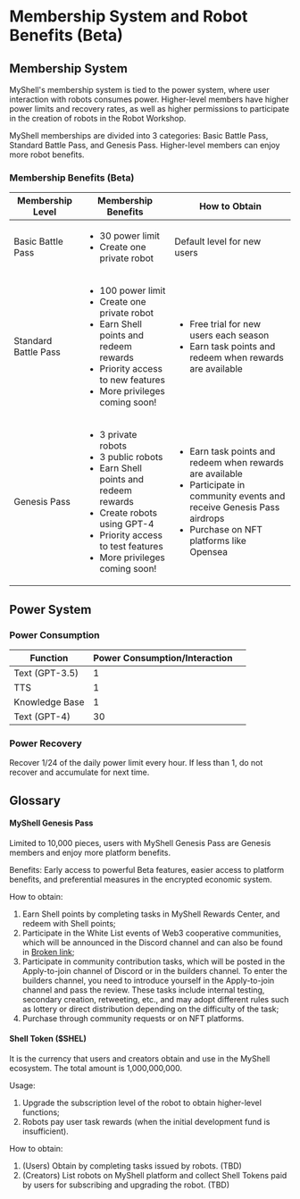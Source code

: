 # Membership System and Robot Benefits (Beta)

## Membership System

MyShell's membership system is tied to the power system, where user interaction with robots consumes power. Higher-level members have higher power limits and recovery rates, as well as higher permissions to participate in the creation of robots in the Robot Workshop.

MyShell memberships are divided into 3 categories: Basic Battle Pass, Standard Battle Pass, and Genesis Pass. Higher-level members can enjoy more robot benefits.

### Membership Benefits (Beta)

| Membership Level | Membership Benefits                                                                                                           | How to Obtain                                                                                   |
| ---------------- | ------------------------------------------------------------------------------------------------------------------------------ | ----------------------------------------------------------------------------------------------- |
| Basic Battle Pass | <ul><li>30 power limit</li><li>Create one private robot</li></ul>                                                             | Default level for new users                                                                     |
| Standard Battle Pass | <ul><li>100 power limit</li><li>Create one private robot</li><li>Earn Shell points and redeem rewards</li><li>Priority access to new features</li><li>More privileges coming soon!</li></ul> | <ul><li>Free trial for new users each season</li><li>Earn task points and redeem when rewards are available</li></ul> |
| Genesis Pass | <ul><li>3 private robots</li><li>3 public robots</li><li>Earn Shell points and redeem rewards</li><li>Create robots using GPT-4</li><li>Priority access to test features</li><li>More privileges coming soon!</li></ul> | <ul><li>Earn task points and redeem when rewards are available</li><li>Participate in community events and receive Genesis Pass airdrops</li><li>Purchase on NFT platforms like Opensea</li></ul> |

## Power System

### Power Consumption

<table><thead><tr><th>Function</th><th>Power Consumption/Interaction</th><th data-hidden></th></tr></thead><tbody><tr><td>Text (GPT-3.5)</td><td>1</td><td></td></tr><tr><td>TTS</td><td>1</td><td></td></tr><tr><td>Knowledge Base</td><td>1</td><td></td></tr><tr><td>Text (GPT-4)</td><td>30</td><td></td></tr></tbody></table>

### Power Recovery

Recover 1/24 of the daily power limit every hour. If less than 1, do not recover and accumulate for next time.

## Glossary

#### MyShell Genesis Pass

Limited to 10,000 pieces, users with MyShell Genesis Pass are Genesis members and enjoy more platform benefits.

Benefits: Early access to powerful Beta features, easier access to platform benefits, and preferential measures in the encrypted economic system.

How to obtain:

1. Earn Shell points by completing tasks in MyShell Rewards Center, and redeem with Shell points;
2. Participate in the White List events of Web3 cooperative communities, which will be announced in the Discord channel and can also be found in [Broken link](broken-reference "mention");
3. Participate in community contribution tasks, which will be posted in the Apply-to-join channel of Discord or in the builders channel. To enter the builders channel, you need to introduce yourself in the Apply-to-join channel and pass the review. These tasks include internal testing, secondary creation, retweeting, etc., and may adopt different rules such as lottery or direct distribution depending on the difficulty of the task;
4. Purchase through community requests or on NFT platforms.

#### Shell Token ($SHEL)

It is the currency that users and creators obtain and use in the MyShell ecosystem. The total amount is 1,000,000,000.

Usage:

1. Upgrade the subscription level of the robot to obtain higher-level functions;
2. Robots pay user task rewards (when the initial development fund is insufficient).

How to obtain:

1. (Users) Obtain by completing tasks issued by robots. (TBD)
2. (Creators) List robots on MyShell platform and collect Shell Tokens paid by users for subscribing and upgrading the robot. (TBD)